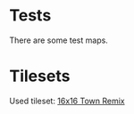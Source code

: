 # Tests

There are some test maps.

# Tilesets

Used tileset: [16x16 Town Remix](https://opengameart.org/content/16x16-town-remix)

